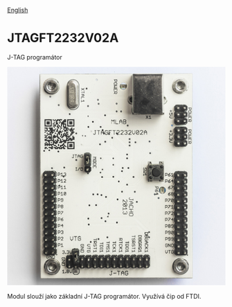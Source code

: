 
[English](./README.md)
<!--- module --->
# JTAGFT2232V02A
<!--- Emodule --->

<!--- subtitle ---> J-TAG programátor <!--- Esubtitle --->

![JTAGFT2232V02A](DOC/SRC/img/JTAGFT2232V02A_Top_Big.jpg)

<!--- description ---> Modul slouží jako základní J-TAG programátor. Využívá čip od FTDI.<!--- Edescription --->
            